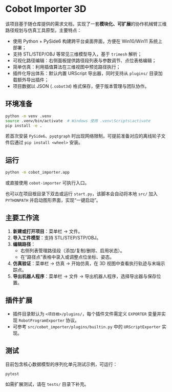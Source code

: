 # Cobot Importer 3D

该项目基于随仓库提供的需求文档，实现了一套**模块化、可扩展**的协作机械臂三维路径规划与仿真工具原型。主要特点：

- 使用 Python + PySide6 构建跨平台桌面界面，方便在 Win10/Win11 系统上部署；
- 支持 STL/STEP/OBJ 等常见三维模型导入，基于 `trimesh` 解析；
- 可视化路径编辑：右侧面板提供路径段列表与参数调节、点位表格编辑；
- 简单仿真：利用插值算法在三维视图中预览路径执行；
- 插件化导出体系：默认内置 URScript 导出器，同时支持从 `plugins/` 目录加载额外导出插件；
- 项目数据以 JSON (`.cobot3d`) 格式保存，便于版本管理与团队协作。

## 环境准备

```bash
python -m venv .venv
source .venv/bin/activate  # Windows 使用 .venv\Scripts\activate
pip install -e .
```

若首次安装 `PySide6`、`pyqtgraph` 时出现网络限制，可提前准备对应的离线轮子文件后通过 `pip install <wheel>` 安装。

## 运行

```bash
python -m cobot_importer.app
```

或直接使用 `cobot-importer` 可执行入口。

也可以在项目根目录下双击或运行 `start.py`，该脚本会自动将本地 `src/` 加入 `PYTHONPATH` 并启动图形界面，实现“一键启动”。

## 主要工作流

1. **新建或打开项目**：菜单栏 → 文件。
2. **导入工件模型**：支持 STL/STEP/STP/OBJ。
3. **编辑路径**：
   - 右侧列表管理路径段（添加/复制/删除、启用状态）。
   - 在“路径点”表格中录入或调整点位坐标、姿态。
4. **仿真验证**：菜单栏 → 仿真 → 开始仿真，在 3D 视图中查看执行轨迹与末端示踪点。
5. **导出机器人程序**：菜单栏 → 文件 → 导出机器人程序，选择导出器与保存位置。

## 插件扩展

- 插件目录默认为 `<项目根>/plugins/`，每个插件文件需定义 `EXPORTER` 变量并实现 `RobotProgramExporter` 协议。
- 可参考 `src/cobot_importer/plugins/builtin.py` 中的 `URScriptExporter` 实现。

## 测试

目前包含核心数据模型的序列化单元测试示例，可运行：

```bash
pytest
```

如需扩展测试，请在 `tests/` 目录下补充。
